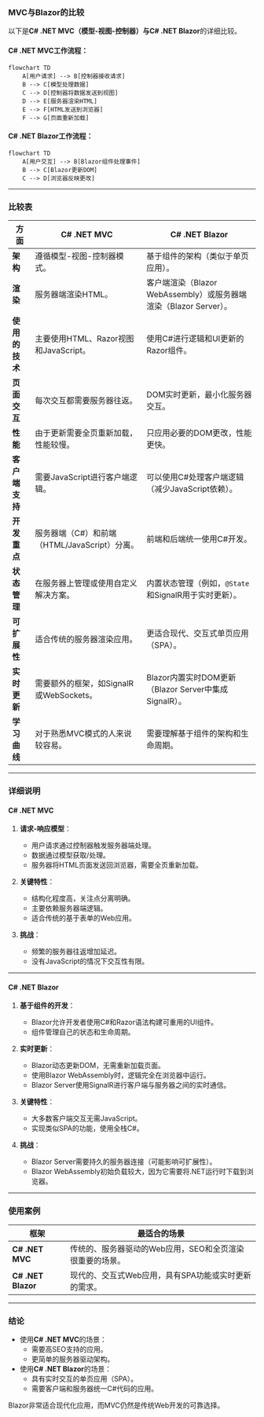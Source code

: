 ### MVC与Blazor的比较

以下是**C# .NET MVC（模型-视图-控制器）**与**C# .NET Blazor**的详细比较。

#### C# .NET MVC工作流程：
```mermaid
flowchart TD
    A[用户请求] --> B[控制器接收请求]
    B --> C[模型处理数据]
    C --> D[控制器将数据发送到视图]
    D --> E[服务器渲染HTML]
    E --> F[HTML发送到浏览器]
    F --> G[页面重新加载]
```

#### C# .NET Blazor工作流程：
```mermaid
flowchart TD
    A[用户交互] --> B[Blazor组件处理事件]
    B --> C[Blazor更新DOM]
    C --> D[浏览器反映更改]
```

---

### **比较表**

| **方面**                  | **C# .NET MVC**                                   | **C# .NET Blazor**                               |
|-----------------------------|-------------------------------------------------|-------------------------------------------------|
| **架构**                    | 遵循模型-视图-控制器模式。                       | 基于组件的架构（类似于单页应用）。               |
| **渲染**                    | 服务器端渲染HTML。                               | 客户端渲染（Blazor WebAssembly）或服务器端渲染（Blazor Server）。 |
| **使用的技术**              | 主要使用HTML、Razor视图和JavaScript。            | 使用C#进行逻辑和UI更新的Razor组件。            |
| **页面交互**                | 每次交互都需要服务器往返。                       | DOM实时更新，最小化服务器交互。                 |
| **性能**                    | 由于更新需要全页重新加载，性能较慢。             | 只应用必要的DOM更改，性能更快。                 |
| **客户端支持**              | 需要JavaScript进行客户端逻辑。                   | 可以使用C#处理客户端逻辑（减少JavaScript依赖）。 |
| **开发重点**                | 服务器端（C#）和前端（HTML/JavaScript）分离。   | 前端和后端统一使用C#开发。                       |
| **状态管理**                | 在服务器上管理或使用自定义解决方案。             | 内置状态管理（例如，`@State`和SignalR用于实时更新）。 |
| **可扩展性**                | 适合传统的服务器渲染应用。                       | 更适合现代、交互式单页应用（SPA）。              |
| **实时更新**                | 需要额外的框架，如SignalR或WebSockets。          | Blazor内置实时DOM更新（Blazor Server中集成SignalR）。 |
| **学习曲线**                | 对于熟悉MVC模式的人来说较容易。                 | 需要理解基于组件的架构和生命周期。               |

---

### **详细说明**

#### **C# .NET MVC**
1. **请求-响应模型**：
   - 用户请求通过控制器触发服务器端处理。
   - 数据通过模型获取/处理。
   - 服务器将HTML页面发送回浏览器，需要全页重新加载。

2. **关键特性**：
   - 结构化程度高，关注点分离明确。
   - 主要依赖服务器端逻辑。
   - 适合传统的基于表单的Web应用。

3. **挑战**：
   - 频繁的服务器往返增加延迟。
   - 没有JavaScript的情况下交互性有限。

---

#### **C# .NET Blazor**
1. **基于组件的开发**：
   - Blazor允许开发者使用C#和Razor语法构建可重用的UI组件。
   - 组件管理自己的状态和生命周期。

2. **实时更新**：
   - Blazor动态更新DOM，无需重新加载页面。
   - 使用Blazor WebAssembly时，逻辑完全在浏览器中运行。
   - Blazor Server使用SignalR进行客户端与服务器之间的实时通信。

3. **关键特性**：
   - 大多数客户端交互无需JavaScript。
   - 实现类似SPA的功能，使用全栈C#。

4. **挑战**：
   - Blazor Server需要持久的服务器连接（可能影响可扩展性）。
   - Blazor WebAssembly初始负载较大，因为它需要将.NET运行时下载到浏览器。

---

### **使用案例**

| **框架**               | **最适合的场景**                                                                  |
|------------------------|----------------------------------------------------------------------------------|
| **C# .NET MVC**        | 传统的、服务器驱动的Web应用，SEO和全页渲染很重要的场景。                        |
| **C# .NET Blazor**     | 现代的、交互式Web应用，具有SPA功能或实时更新的需求。                            |

---

### **结论**
- 使用**C# .NET MVC**的场景：
  - 需要高SEO支持的应用。
  - 更简单的服务器驱动架构。
- 使用**C# .NET Blazor**的场景：
  - 具有实时交互的单页应用（SPA）。
  - 需要客户端和服务器统一C#代码的应用。

Blazor非常适合现代化应用，而MVC仍然是传统Web开发的可靠选择。
